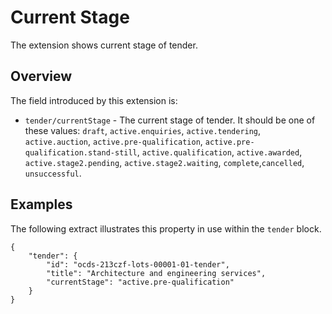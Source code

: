 # Current Stage
The extension shows current stage of tender.

## Overview
The field introduced by this extension is:
- `tender/currentStage` - The current stage of tender.
It should be one of these values: `draft`, `active.enquiries`, 
`active.tendering`, `active.auction`, `active.pre-qualification`,
`active.pre-qualification.stand-still`, `active.qualification`,
`active.awarded`, `active.stage2.pending`, `active.stage2.waiting`,
`complete`,`cancelled`, `unsuccessful`.
## Examples
The following extract illustrates this property in use within the `tender` block.
```.env
{
    "tender": {
        "id": "ocds-213czf-lots-00001-01-tender",
        "title": "Architecture and engineering services",
        "currentStage": "active.pre-qualification"
    }
}
```